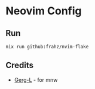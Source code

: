 # Neovim Config

## Run

```sh
nix run github:frahz/nvim-flake
```

## Credits

- [Gerg-L](https://github.com/Gerg-L) - for mnw
